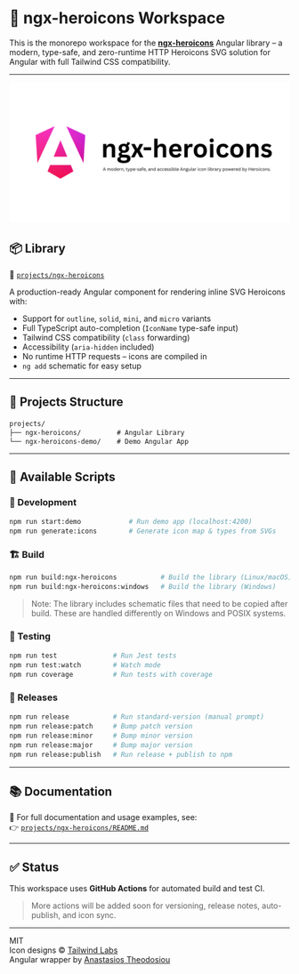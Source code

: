 # 🧰 ngx-heroicons Workspace

This is the monorepo workspace for the **[ngx-heroicons](https://www.npmjs.com/package/ngx-heroicons)** Angular library – a modern, type-safe, and zero-runtime HTTP Heroicons SVG solution for Angular with full Tailwind CSS compatibility.

---

![ngx-heroicons image](./ngx-heroicons.png)

## 📦 Library

📁 [`projects/ngx-heroicons`](./projects/ngx-heroicons/README.md)

A production-ready Angular component for rendering inline SVG Heroicons with:

- Support for `outline`, `solid`, `mini`, and `micro` variants
- Full TypeScript auto-completion (`IconName` type-safe input)
- Tailwind CSS compatibility (`class` forwarding)
- Accessibility (`aria-hidden` included)
- No runtime HTTP requests – icons are compiled in
- `ng add` schematic for easy setup

---

## 📁 Projects Structure

```
projects/
├── ngx-heroicons/         # Angular Library
└── ngx-heroicons-demo/    # Demo Angular App
```

---

## 🧪 Available Scripts

### 🔧 Development

```bash
npm run start:demo            # Run demo app (localhost:4200)
npm run generate:icons        # Generate icon map & types from SVGs
```

### 🏗 Build

```bash
npm run build:ngx-heroicons           # Build the library (Linux/macOS)
npm run build:ngx-heroicons:windows   # Build the library (Windows)
```

> Note: The library includes schematic files that need to be copied after build. These are handled differently on Windows and POSIX systems.

### 🧪 Testing

```bash
npm run test              # Run Jest tests
npm run test:watch        # Watch mode
npm run coverage          # Run tests with coverage
```

### 🚀 Releases

```bash
npm run release           # Run standard-version (manual prompt)
npm run release:patch     # Bump patch version
npm run release:minor     # Bump minor version
npm run release:major     # Bump major version
npm run release:publish   # Run release + publish to npm
```

---

## 📚 Documentation

📖 For full documentation and usage examples, see:  
👉 [`projects/ngx-heroicons/README.md`](./projects/ngx-heroicons/README.md)

---

## ✅ Status

This workspace uses **GitHub Actions** for automated build and test CI.

> More actions will be added soon for versioning, release notes, auto-publish, and icon sync.

---

MIT  
Icon designs © [Tailwind Labs](https://github.com/tailwindlabs/heroicons)  
Angular wrapper by [Anastasios Theodosiou](https://anastasios.theodosiou.me)
